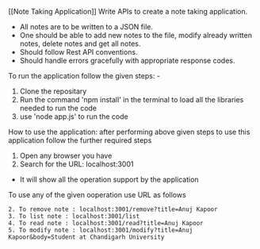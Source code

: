 [[Note Taking Application]]
Write APIs to create a note taking application.
- All notes are to be written to a JSON file.
- One should be able to add new notes to the file, modify already written notes, delete notes and get all notes.
- Should follow Rest API conventions.
- Should handle errors gracefully with appropriate response codes.

To run the application follow the given steps: -
1. Clone the repositary
2. Run the command 'npm install' in the terminal to load all the libraries needed to run the code
3. use 'node app.js' to run the code


How to use the application:
after performing above given steps to use this application follow the further required steps
1. Open any browser you have
2. Search for the URL: localhost:3001
* It will show all the operation support by the application

To use any of the given ooperation use URL as follows

```1. To add note : localhost:3001/add?title=Anuj Kapoor&body=Software Engineering Intern at SpringWorks
2. To remove note : localhost:3001/remove?title=Anuj Kapoor
3. To list note : localhost:3001/list
4. To read note : localhost:3001/read?title=Anuj Kapoor
5. To modify note : localhost:3001/modify?title=Anuj Kapoor&body=Student at Chandigarh University
```
